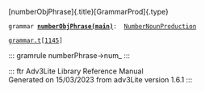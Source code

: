 [numberObjPhrase]{.title}[GrammarProd]{.type}

`grammar `**[`numberObjPhrase(main)`](../object/numberObjPhrase(main).html)**` :   `[`NumberNounProduction`](../object/NumberNounProduction.html)

[`grammar.t`](../file/grammar.t.html)`[`[`1145`](../source/grammar.t.html#1145)`]`

::: gramrule
numberPhrase-\>num\_
:::

::: ftr
Adv3Lite Library Reference Manual\
Generated on 15/03/2023 from adv3Lite version 1.6.1
:::
